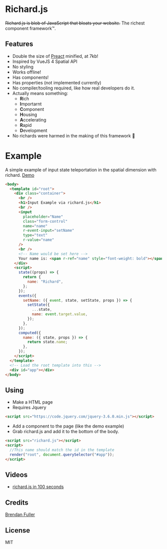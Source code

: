 # Richard.js

~~Richard.js is blob of JavaScript that bloats your website.~~ The richest component framework™️.

## Features

- Double the size of [Preact](https://preactjs.com/) minified, at 7kb!
- Inspired by VueJS 4 Spatial API
- No styling
- Works offline!
- Has components!
- Has properties (not implemented currently)
- No compiler/tooling required, like how real developers do it.
- Actually means something:
  - **R**ich
  - **I**mportarnt
  - **C**omponent
  - **H**ousing
  - **A**ccelerating
  - **R**apid
  - **D**evelopment
- No richards were harmed in the making of this framework 🤞

# Example

A simple example of input state teleportation in the spatial dimension with richard. [Demo](https://stackblitz.com/edit/input-example-richard-js?file=index.html)

```html
<body>
  <template id="root">
    <div class="container">
      <br />
      <h1>Input Example via richard.js</h1>
      <br />
      <input
        placeholder="Name"
        class="form-control"
        name="name"
        r-event-input="setName"
        type="text"
        r-value="name"
      />
      <br />
      <!-- Name would be set here -->
      Your name is: <span r-ref="name" style="font-weight: bold"></span>
    </div>
    <script>
      state((props) => {
        return {
          name: "Richard",
        };
      });
      events({
        setName: ({ event, state, setState, props }) => {
          setState({
            ...state,
            name: event.target.value,
          });
        },
      });
      computed({
        name: ({ state, props }) => {
          return state.name;
        },
      });
    </script>
  </template>
  <!-- Load the root template into this -->
  <div id="app"></div>
</body>
```

## Using

- Make a HTML page
- Requires Jquery

```html
<script src="https://code.jquery.com/jquery-3.6.0.min.js"></script>
```

- Add a component to the page (like the demo example)
- Grab richard.js and add it to the bottom of the body.

```html
<script src="richard.js"></script>
<script>
  //This name should match the id in the template
  render("root", document.querySelector("#app"));
</script>
```

## Videos

- [richard.js in 100 seconds](https://www.youtube.com/watch?v=dQw4w9WgXcQ)

## Credits

[Brendan Fuller](https://twitter.com/ImportProgram)

## License

MIT
